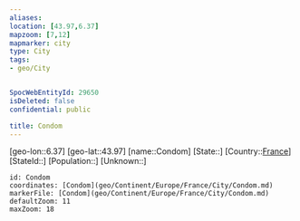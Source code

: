 ```yaml
---
aliases: 
location: [43.97,6.37]
mapzoom: [7,12] 
mapmarker: city 
type: City
tags:
- geo/City


SpocWebEntityId: 29650
isDeleted: false
confidential: public

title: Condom
---
```

[geo-lon::6.37]
[geo-lat::43.97]
[name::Condom]
[State::]
[Country::[France](geo/Continent/Europe/France.md)]
[StateId::]
[Population::]
[Unknown::]


```leaflet
id: Condom
coordinates: [Condom](geo/Continent/Europe/France/City/Condom.md)
markerFile: [Condom](geo/Continent/Europe/France/City/Condom.md)
defaultZoom: 11 
maxZoom: 18
```


